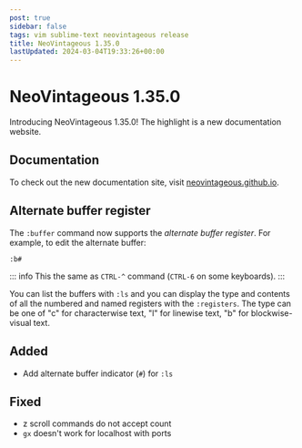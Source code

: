 ```yaml
---
post: true
sidebar: false
tags: vim sublime-text neovintageous release
title: NeoVintageous 1.35.0
lastUpdated: 2024-03-04T19:33:26+00:00
---
```


# NeoVintageous 1.35.0

Introducing NeoVintageous 1.35.0! The highlight is a new documentation website.

## Documentation

To check out the new documentation site, visit [neovintageous.github.io](https://neovintageous.github.io/).

## Alternate buffer register

The `:buffer` command now supports the *alternate buffer register*. For example, to edit the alternate buffer:

```vim
:b#
```

::: info
This the same as `CTRL-^` command (`CTRL-6` on some keyboards).
:::

You can list the buffers with `:ls` and you can display the type and contents of all the numbered and named registers with the `:registers`. The type can be one of "c" for characterwise text, "l" for linewise text, "b" for blockwise-visual text.

## Added

- Add alternate buffer indicator (`#`) for `:ls`

## Fixed

-  z scroll commands do not accept count
- `gx` doesn't work for localhost with ports

